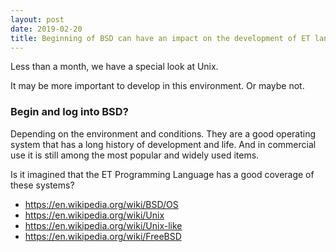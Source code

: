 ```yaml
---
layout: post
date: 2019-02-20
title: Beginning of BSD can have an impact on the development of ET language?
---
```


Less than a month, we have a special look at Unix.

It may be more important to develop in this environment.
Or maybe not.

### Begin and log into BSD?

Depending on the environment and conditions.
They are a good operating system that has a long history of development and life.
And in commercial use it is still among the most popular and widely used items.


Is it imagined that the ET Programming Language has a good coverage of these systems?

- https://en.wikipedia.org/wiki/BSD/OS
- https://en.wikipedia.org/wiki/Unix
- https://en.wikipedia.org/wiki/Unix-like
- https://en.wikipedia.org/wiki/FreeBSD
